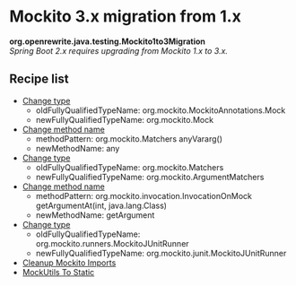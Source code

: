 # Mockito 3.x migration from 1.x

**org.openrewrite.java.testing.Mockito1to3Migration**  
_Spring Boot 2.x requires upgrading from Mockito 1.x to 3.x._

## Recipe list

* [Change type](../../java/changetype.md)
  * oldFullyQualifiedTypeName: org.mockito.MockitoAnnotations.Mock
  * newFullyQualifiedTypeName: org.mockito.Mock
* [Change method name](../../java/changemethodname.md)
  * methodPattern: org.mockito.Matchers anyVararg()
  * newMethodName: any
* [Change type](../../java/changetype.md)
  * oldFullyQualifiedTypeName: org.mockito.Matchers
  * newFullyQualifiedTypeName: org.mockito.ArgumentMatchers
* [Change method name](../../java/changemethodname.md)
  * methodPattern: org.mockito.invocation.InvocationOnMock getArgumentAt(int, java.lang.Class)
  * newMethodName: getArgument
* [Change type](../../java/changetype.md)
  * oldFullyQualifiedTypeName: org.mockito.runners.MockitoJUnitRunner
  * newFullyQualifiedTypeName: org.mockito.junit.MockitoJUnitRunner
* [Cleanup Mockito Imports](../../java/testing/mockito/cleanupmockitoimports.md)
* [MockUtils To Static](../../java/testing/mockito/mockutilstostatic.md)
